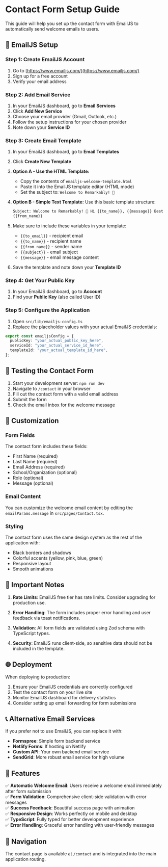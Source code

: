 # Contact Form Setup Guide

This guide will help you set up the contact form with EmailJS to automatically send welcome emails to users.

## 📧 EmailJS Setup

### Step 1: Create EmailJS Account

1. Go to [https://www.emailjs.com/](https://www.emailjs.com/)
2. Sign up for a free account
3. Verify your email address

### Step 2: Add Email Service

1. In your EmailJS dashboard, go to **Email Services**
2. Click **Add New Service**
3. Choose your email provider (Gmail, Outlook, etc.)
4. Follow the setup instructions for your chosen provider
5. Note down your **Service ID**

### Step 3: Create Email Template

1. In your EmailJS dashboard, go to **Email Templates**
2. Click **Create New Template**
3. **Option A - Use the HTML Template:**

   - Copy the contents of `emailjs-welcome-template.html`
   - Paste it into the EmailJS template editor (HTML mode)
   - Set the subject to: `Welcome to Remarkably! 🎉`

4. **Option B - Simple Text Template:**
   Use this basic template structure:

   ```html
   Subject: Welcome to Remarkably! 🎉 Hi {{to_name}}, {{message}} Best regards,
   {{from_name}}
   ```

5. Make sure to include these variables in your template:

   - `{{to_email}}` - recipient email
   - `{{to_name}}` - recipient name
   - `{{from_name}}` - sender name
   - `{{subject}}` - email subject
   - `{{message}}` - email message content

6. Save the template and note down your **Template ID**

### Step 4: Get Your Public Key

1. In your EmailJS dashboard, go to **Account**
2. Find your **Public Key** (also called User ID)

### Step 5: Configure the Application

1. Open `src/lib/emailjs-config.ts`
2. Replace the placeholder values with your actual EmailJS credentials:

```typescript
export const emailjsConfig = {
  publicKey: "your_actual_public_key_here",
  serviceId: "your_actual_service_id_here",
  templateId: "your_actual_template_id_here",
};
```

## 🧪 Testing the Contact Form

1. Start your development server: `npm run dev`
2. Navigate to `/contact` in your browser
3. Fill out the contact form with a valid email address
4. Submit the form
5. Check the email inbox for the welcome message

## 🔧 Customization

### Form Fields

The contact form includes these fields:

- First Name (required)
- Last Name (required)
- Email Address (required)
- School/Organization (optional)
- Role (optional)
- Message (optional)

### Email Content

You can customize the welcome email content by editing the `emailParams.message` in `src/pages/Contact.tsx`.

### Styling

The contact form uses the same design system as the rest of the application with:

- Black borders and shadows
- Colorful accents (yellow, pink, blue, green)
- Responsive layout
- Smooth animations

## 🚨 Important Notes

1. **Rate Limits**: EmailJS free tier has rate limits. Consider upgrading for production use.

2. **Error Handling**: The form includes proper error handling and user feedback via toast notifications.

3. **Validation**: All form fields are validated using Zod schema with TypeScript types.

4. **Security**: EmailJS runs client-side, so sensitive data should not be included in the template.

## 🌐 Deployment

When deploying to production:

1. Ensure your EmailJS credentials are correctly configured
2. Test the contact form on your live site
3. Monitor EmailJS dashboard for delivery statistics
4. Consider setting up email forwarding for form submissions

## 📞 Alternative Email Services

If you prefer not to use EmailJS, you can replace it with:

- **Formspree**: Simple form backend service
- **Netlify Forms**: If hosting on Netlify
- **Custom API**: Your own backend email service
- **SendGrid**: More robust email service for high volume

## 🎯 Features

✅ **Automatic Welcome Email**: Users receive a welcome email immediately after form submission  
✅ **Form Validation**: Comprehensive client-side validation with error messages  
✅ **Success Feedback**: Beautiful success page with animation  
✅ **Responsive Design**: Works perfectly on mobile and desktop  
✅ **TypeScript**: Fully typed for better development experience  
✅ **Error Handling**: Graceful error handling with user-friendly messages

## 🔗 Navigation

The contact page is available at `/contact` and is integrated into the main application routing.
